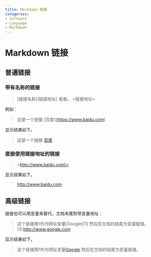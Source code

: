 ```yaml
---
title: Markdown 链接
categories:
- Software
- Language
- Markdown
---
```

# Markdown 链接

## 普通链接

### 带有名称的链接

> \[链接名称\](链接地址)
>或者。
><链接地址>

例如：
> 这是一个链接 \[百度\](https://www.baidu.com)

显示结果如下。
> 这是一个链接 [百度](https://www.baidu.com)

### 直接使用链接地址的链接

> \<http://www.baidu.com\>

显示效果如下。
> <http://www.baidu.com>

## 高级链接

链接也可以用变量来替代，文档末尾附带变量地址：
> 这个链接用1作为网址变量\[Google\]\[1\]
然后在文档的结尾为变量赋值。
\[1]:http://www.google.com

显示结果如下。
> 这个链接用1作为网址变量[Google][1]
然后在文档的结尾为变量赋值。

[1]:http://www.google.com